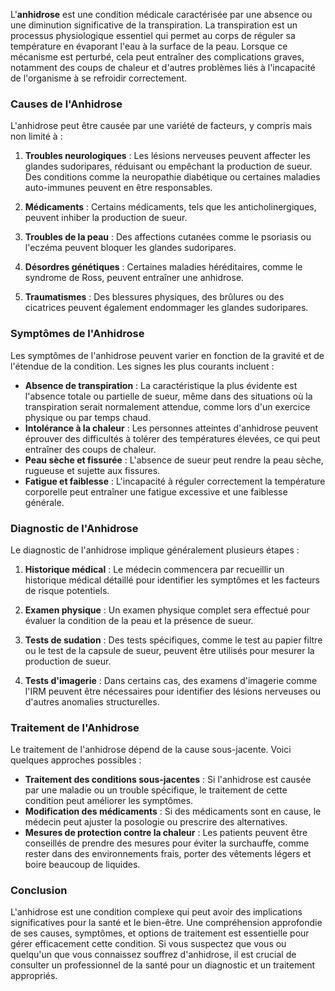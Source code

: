 L'**anhidrose** est une condition médicale caractérisée par une absence ou une diminution significative de la transpiration. La transpiration est un processus physiologique essentiel qui permet au corps de réguler sa température en évaporant l'eau à la surface de la peau. Lorsque ce mécanisme est perturbé, cela peut entraîner des complications graves, notamment des coups de chaleur et d'autres problèmes liés à l'incapacité de l'organisme à se refroidir correctement.

### Causes de l'Anhidrose

L'anhidrose peut être causée par une variété de facteurs, y compris mais non limité à :

1. **Troubles neurologiques** : Les lésions nerveuses peuvent affecter les glandes sudoripares, réduisant ou empêchant la production de sueur. Des conditions comme la neuropathie diabétique ou certaines maladies auto-immunes peuvent en être responsables.
   
2. **Médicaments** : Certains médicaments, tels que les anticholinergiques, peuvent inhiber la production de sueur.

3. **Troubles de la peau** : Des affections cutanées comme le psoriasis ou l'eczéma peuvent bloquer les glandes sudoripares.

4. **Désordres génétiques** : Certaines maladies héréditaires, comme le syndrome de Ross, peuvent entraîner une anhidrose.

5. **Traumatismes** : Des blessures physiques, des brûlures ou des cicatrices peuvent également endommager les glandes sudoripares.

### Symptômes de l'Anhidrose

Les symptômes de l'anhidrose peuvent varier en fonction de la gravité et de l'étendue de la condition. Les signes les plus courants incluent :

- **Absence de transpiration** : La caractéristique la plus évidente est l'absence totale ou partielle de sueur, même dans des situations où la transpiration serait normalement attendue, comme lors d'un exercice physique ou par temps chaud.
- **Intolérance à la chaleur** : Les personnes atteintes d'anhidrose peuvent éprouver des difficultés à tolérer des températures élevées, ce qui peut entraîner des coups de chaleur.
- **Peau sèche et fissurée** : L'absence de sueur peut rendre la peau sèche, rugueuse et sujette aux fissures.
- **Fatigue et faiblesse** : L'incapacité à réguler correctement la température corporelle peut entraîner une fatigue excessive et une faiblesse générale.

### Diagnostic de l'Anhidrose

Le diagnostic de l'anhidrose implique généralement plusieurs étapes :

1. **Historique médical** : Le médecin commencera par recueillir un historique médical détaillé pour identifier les symptômes et les facteurs de risque potentiels.
   
2. **Examen physique** : Un examen physique complet sera effectué pour évaluer la condition de la peau et la présence de sueur.

3. **Tests de sudation** : Des tests spécifiques, comme le test au papier filtre ou le test de la capsule de sueur, peuvent être utilisés pour mesurer la production de sueur.

4. **Tests d'imagerie** : Dans certains cas, des examens d'imagerie comme l'IRM peuvent être nécessaires pour identifier des lésions nerveuses ou d'autres anomalies structurelles.

### Traitement de l'Anhidrose

Le traitement de l'anhidrose dépend de la cause sous-jacente. Voici quelques approches possibles :

- **Traitement des conditions sous-jacentes** : Si l'anhidrose est causée par une maladie ou un trouble spécifique, le traitement de cette condition peut améliorer les symptômes.
- **Modification des médicaments** : Si des médicaments sont en cause, le médecin peut ajuster la posologie ou prescrire des alternatives.
- **Mesures de protection contre la chaleur** : Les patients peuvent être conseillés de prendre des mesures pour éviter la surchauffe, comme rester dans des environnements frais, porter des vêtements légers et boire beaucoup de liquides.

### Conclusion

L'anhidrose est une condition complexe qui peut avoir des implications significatives pour la santé et le bien-être. Une compréhension approfondie de ses causes, symptômes, et options de traitement est essentielle pour gérer efficacement cette condition. Si vous suspectez que vous ou quelqu'un que vous connaissez souffrez d'anhidrose, il est crucial de consulter un professionnel de la santé pour un diagnostic et un traitement appropriés.